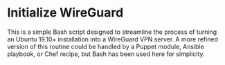 # Initialize WireGuard
This is a simple Bash script designed to streamline the process of turning an Ubuntu 19.10+ installation into a WireGuard VPN server. A more refined version of this routine could be handled by a Puppet module, Ansible playbook, or Chef recipe, but Bash has been used here for simplicity.

